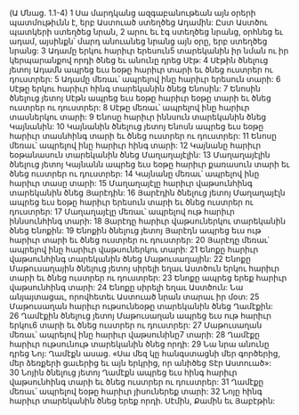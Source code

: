 (Ա Մնաց. 1.1-4)
1 Սա մարդկանց ազգաբանութեան այն օրերի պատմութիւնն է, երբ Աստուած ստեղծեց Ադամին: Ըստ Աստծու պատկերի ստեղծեց նրան, 2 արու եւ էգ ստեղծեց նրանց, օրհնեց եւ ադամ, այսինքն՝ մարդ անուանեց նրանց այն օրը, երբ ստեղծեց նրանց:
3 Ադամը երկու հարիւր երեսուն5 տարեկանին իր նման ու իր կերպարանքով որդի ծնեց եւ անունը դրեց Սէթ: 4 Սէթին ծնելուց յետոյ Ադամն ապրեց եւս եօթը հարիւր տարի եւ ծնեց ուստրեր ու դուստրեր: 5 Ադամը մեռաւ՝ ապրելով ինը հարիւր երեսուն տարի:
6 Սէթը երկու հարիւր հինգ տարեկանին ծնեց Ենոսին: 7 Ենոսին ծնելուց յետոյ Սէթն ապրեց եւս եօթը հարիւր եօթը տարի եւ ծնեց ուստրեր ու դուստրեր: 8 Սէթը մեռաւ՝ ապրելով ինը հարիւր տասներկու տարի:
9 Ենոսը հարիւր իննսուն տարեկանին ծնեց Կայնանին: 10 Կայնանին ծնելուց յետոյ Ենոսն ապրեց եւս եօթը հարիւր տասնհինգ տարի եւ ծնեց ուստրեր ու դուստրեր: 11 Ենոսը մեռաւ՝ ապրելով ինը հարիւր հինգ տարի:
12 Կայնանը հարիւր եօթանասուն տարեկանին ծնեց Մաղաղայէլին: 13 Մաղաղայէլին ծնելուց յետոյ Կայնանն ապրեց եւս եօթը հարիւր քառասուն տարի եւ ծնեց ուստրեր ու դուստրեր: 14 Կայնանը մեռաւ՝ ապրելով ինը հարիւր տասը տարի:
15 Մաղաղայէլը հարիւր վաթսունհինգ տարեկանին ծնեց Յարէդին: 16 Յարէդին ծնելուց յետոյ Մաղաղայէլն ապրեց եւս եօթը հարիւր երեսուն տարի եւ ծնեց ուստրեր ու դուստրեր: 17 Մաղաղայէլը մեռաւ՝ ապրելով ութ հարիւր իննսունհինգ տարի:
18 Յարէդը հարիւր վաթսուներկու տարեկանին ծնեց Ենոքին: 19 Ենոքին ծնելուց յետոյ Յարէդն ապրեց եւս ութ հարիւր տարի եւ ծնեց ուստրեր ու դուստրեր: 20 Յարէդը մեռաւ՝ ապրելով ինը հարիւր վաթսուներկու տարի:
21 Ենոքը հարիւր վաթսունհինգ տարեկանին ծնեց Մաթուսաղային: 22 Ենոքը Մաթուսաղային ծնելուց յետոյ սիրելի եղաւ Աստծուն երկու հարիւր տարի եւ ծնեց ուստրեր ու դուստրեր: 23 Ենոքը ապրեց երեք հարիւր վաթսունհինգ տարի: 24 Ենոքը սիրելի եղաւ Աստծուն: Նա անյայտացաւ, որովհետեւ Աստուած նրան տարաւ իր մօտ:
25 Մաթուսաղան հարիւր ութսունեօթը տարեկանին ծնեց Ղամէքին: 26 Ղամէքին ծնելուց յետոյ Մաթուսաղան ապրեց եւս ութ հարիւր երկու6 տարի եւ ծնեց ուստրեր ու դուստրեր: 27 Մաթուսաղան մեռաւ՝ ապրելով ինը հարիւր վաթսունինը7 տարի:
28 Ղամէքը հարիւր ութսունութ տարեկանին ծնեց որդի: 29 Նա նրա անունը դրեց Նոյ: Ղամէքն ասաց. «Սա մեզ կը հանգստացնի մեր գործերից, մեր ձեռքերի ցաւերից եւ այն երկրից, որ անիծեց Տէր Աստուած»: 30 Նոյին ծնելուց յետոյ Ղամէքն ապրեց եւս հինգ հարիւր վաթսունհինգ տարի եւ ծնեց ուստրեր ու դուստրեր: 31 Ղամէքը մեռաւ՝ ապրելով եօթը հարիւր յիսուներեք տարի:
32 Նոյը հինգ հարիւր տարեկանին ծնեց երեք որդի. Սէմին, Քամին եւ Յաբէթին:
